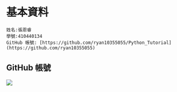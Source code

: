 #  基本資料 

    姓名:張恩睿
    學號:410440134
    GitHub 帳號: [https://github.com/ryan10355055/Python_Tutorial](https://github.com/ryan10355055)

##  GitHub 帳號
![](./images/...)
